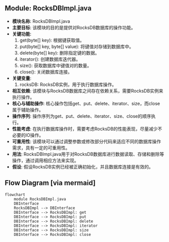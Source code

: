 ## Module: RocksDBImpl.java
- **模块名称**: RocksDBImpl.java
- **主要目标**: 该模块的目的是提供对RocksDB数据库的操作功能。
- **关键功能**: 
   1. get(byte[] key): 根据键获取值。
   2. put(byte[] key, byte[] value): 将键值对存储到数据库中。
   3. delete(byte[] key): 删除指定键的数据。
   4. iterator(): 创建数据库迭代器。
   5. size(): 获取数据库中键值对的数量。
   6. close(): 关闭数据库连接。
- **关键变量**: 
   1. rocksDB: RocksDB实例，用于执行数据库操作。
- **相互依赖**: 该模块与RocksDB数据库之间存在依赖关系，需要RocksDB实例来执行操作。
- **核心与辅助操作**: 核心操作包括get、put、delete、iterator、size，而close属于辅助操作。
- **操作序列**: 操作序列为get、put、delete、iterator、size、close的顺序执行。
- **性能考虑**: 在执行数据库操作时，需要考虑RocksDB的性能表现，尽量减少不必要的IO操作。
- **可重用性**: 该模块可以通过调整参数或修改部分代码来适应不同的数据库操作需求，具有一定的可重用性。
- **用法**: RocksDBImpl.java用于对RocksDB数据库进行数据读取、存储和删除等操作，通过调用相应方法来实现。
- **假设**: 假设RocksDB实例已经被正确初始化，并且数据库连接是有效的。
## Flow Diagram [via mermaid]
```mermaid
flowchart
    module RocksDBImpl.java
    DBInterface
    RocksDBImpl --> DBInterface
    DBInterface --> RocksDBImpl: get
    DBInterface --> RocksDBImpl: put
    DBInterface --> RocksDBImpl: delete
    DBInterface --> RocksDBImpl: iterator
    DBInterface --> RocksDBImpl: size
    DBInterface --> RocksDBImpl: close
```
